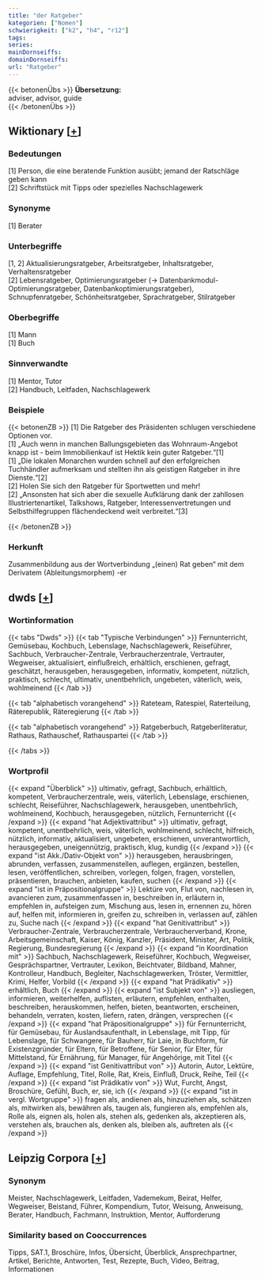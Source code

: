 ```yaml
---
title: "der Ratgeber"
kategorien: ["Nomen"]
schwierigkeit: ["k2", "h4", "r12"]
tags:
series:
mainDornseiffs:
domainDornseiffs:
url: "Ratgeber"
---
```


{{< betonenÜbs >}}
**Übersetzung:**  
adviser, advisor, guide  
{{< /betonenÜbs >}}

## Wiktionary [[+](https://de.wiktionary.org/wiki/Ratgeber)]

### Bedeutungen
[1] Person, die eine beratende Funktion ausübt; jemand der Ratschläge geben kann  
[2] Schriftstück mit Tipps oder spezielles Nachschlagewerk  

### Synonyme
[1] Berater  

### Unterbegriffe
[1, 2] Aktualisierungsratgeber, Arbeitsratgeber, Inhaltsratgeber, Verhaltensratgeber  
[2] Lebensratgeber, Optimierungsratgeber (→ Datenbankmodul-Optimierungsratgeber, Datenbankoptimierungsratgeber), Schnupfenratgeber, Schönheitsratgeber, Sprachratgeber, Stilratgeber  

### Oberbegriffe
[1] Mann  
[1] Buch  

### Sinnverwandte
[1] Mentor, Tutor  
[2] Handbuch, Leitfaden, Nachschlagewerk  

### Beispiele
{{< betonenZB >}}
[1] Die Ratgeber des Präsidenten schlugen verschiedene Optionen vor.  
[1] „Auch wenn in manchen Ballungsgebieten das Wohnraum-Angebot knapp ist - beim Immobilienkauf ist Hektik kein guter Ratgeber.“[1]  
[1] „Die lokalen Monarchen wurden schnell auf den erfolgreichen Tuchhändler aufmerksam und stellten ihn als geistigen Ratgeber in ihre Dienste.“[2]  
[2] Holen Sie sich den Ratgeber für Sportwetten und mehr!  
[2] „Ansonsten hat sich aber die sexuelle Aufklärung dank der zahllosen Illustriertenartikel, Talkshows, Ratgeber, Interessenvertretungen und Selbsthilfegruppen flächendeckend weit verbreitet.“[3]  

{{< /betonenZB >}}
### Herkunft
Zusammenbildung aus der Wortverbindung „(einen) Rat geben“ mit dem Derivatem (Ableitungsmorphem) -er  



## dwds [[+](https://www.dwds.de/wb/Ratgeber)]

### Wortinformation
{{< tabs "Dwds" >}}
{{< tab "Typische Verbindungen" >}}
Fernunterricht, Gemüsebau, Kochbuch, Lebenslage, Nachschlagewerk, Reiseführer, Sachbuch, Verbraucher-Zentrale, Verbraucherzentrale, Vertrauter, Wegweiser, aktualisiert, einflußreich, erhältlich, erschienen, gefragt, geschätzt, herausgeben, herausgegeben, informativ, kompetent, nützlich, praktisch, schlecht, ultimativ, unentbehrlich, ungebeten, väterlich, weis, wohlmeinend
{{< /tab >}}

{{< tab "alphabetisch vorangehend" >}}
Rateteam, Ratespiel, Raterteilung, Räterepublik, Räteregierung
{{< /tab >}}

{{< tab "alphabetisch vorangehend" >}}
Ratgeberbuch, Ratgeberliteratur, Rathaus, Rathauschef, Rathauspartei
{{< /tab >}}

{{< /tabs >}}

### Wortprofil
{{< expand "Überblick" >}} ultimativ, gefragt, Sachbuch, erhältlich, kompetent, Verbraucherzentrale, weis, väterlich, Lebenslage, erschienen, schlecht, Reiseführer, Nachschlagewerk, herausgeben, unentbehrlich, wohlmeinend, Kochbuch, herausgegeben, nützlich, Fernunterricht {{< /expand >}}
{{< expand "hat Adjektivattribut" >}} ultimativ, gefragt, kompetent, unentbehrlich, weis, väterlich, wohlmeinend, schlecht, hilfreich, nützlich, informativ, aktualisiert, ungebeten, erschienen, unverantwortlich, herausgegeben, uneigennützig, praktisch, klug, kundig {{< /expand >}}
{{< expand "ist Akk./Dativ-Objekt von" >}} herausgeben, herausbringen, abrunden, verfassen, zusammenstellen, auflegen, ergänzen, bestellen, lesen, veröffentlichen, schreiben, vorlegen, folgen, fragen, vorstellen, präsentieren, brauchen, anbieten, kaufen, suchen {{< /expand >}}
{{< expand "ist in Präpositionalgruppe" >}} Lektüre von, Flut von, nachlesen in, avancieren zum, zusammenfassen in, beschreiben in, erläutern in, empfehlen in, aufsteigen zum, Mischung aus, lesen in, ernennen zu, hören auf, helfen mit, informieren in, greifen zu, schreiben in, verlassen auf, zählen zu, Suche nach {{< /expand >}}
{{< expand "hat Genitivattribut" >}} Verbraucher-Zentrale, Verbraucherzentrale, Verbraucherverband, Krone, Arbeitsgemeinschaft, Kaiser, König, Kanzler, Präsident, Minister, Art, Politik, Regierung, Bundesregierung {{< /expand >}}
{{< expand "in Koordination mit" >}} Sachbuch, Nachschlagewerk, Reiseführer, Kochbuch, Wegweiser, Gesprächspartner, Vertrauter, Lexikon, Beichtvater, Bildband, Mahner, Kontrolleur, Handbuch, Begleiter, Nachschlagewerken, Tröster, Vermittler, Krimi, Helfer, Vorbild {{< /expand >}}
{{< expand "hat Prädikativ" >}} erhältlich, Buch {{< /expand >}}
{{< expand "ist Subjekt von" >}} ausliegen, informieren, weiterhelfen, auflisten, erläutern, empfehlen, enthalten, beschreiben, herauskommen, helfen, bieten, beantworten, erscheinen, behandeln, verraten, kosten, liefern, raten, drängen, versprechen {{< /expand >}}
{{< expand "hat Präpositionalgruppe" >}} für Fernunterricht, für Gemüsebau, für Auslandsaufenthalt, in Lebenslage, mit Tipp, für Lebenslage, für Schwangere, für Bauherr, für Laie, in Buchform, für Existenzgründer, für Eltern, für Betroffene, für Senior, für Elter, für Mittelstand, für Ernährung, für Manager, für Angehörige, mit Titel {{< /expand >}}
{{< expand "ist Genitivattribut von" >}} Autorin, Autor, Lektüre, Auflage, Empfehlung, Titel, Rolle, Rat, Kreis, Einfluß, Druck, Reihe, Teil {{< /expand >}}
{{< expand "ist Prädikativ von" >}} Wut, Furcht, Angst, Broschüre, Gefühl, Buch, er, sie, ich {{< /expand >}}
{{< expand "ist in vergl. Wortgruppe" >}} fragen als, andienen als, hinzuziehen als, schätzen als, mitwirken als, bewähren als, taugen als, fungieren als, empfehlen als, Rolle als, eignen als, holen als, stehen als, gedenken als, akzeptieren als, verstehen als, brauchen als, denken als, bleiben als, auftreten als {{< /expand >}}

## Leipzig Corpora [[+](https://corpora.uni-leipzig.de/en/res?word=Ratgeber&corpusId=deu_newscrawl-public_2018)]


### Synonym
Meister, Nachschlagewerk, Leitfaden, Vademekum, Beirat, Helfer, Wegweiser, Beistand, Führer, Kompendium, Tutor, Weisung, Anweisung, Berater, Handbuch, Fachmann, Instruktion, Mentor, Aufforderung


### Similarity based on Cooccurrences
Tipps, SAT.1, Broschüre, Infos, Übersicht, Überblick, Ansprechpartner, Artikel, Berichte, Antworten, Test, Rezepte, Buch, Video, Beitrag, Informationen

